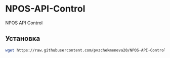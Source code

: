 # NPOS-API-Control
NPOS API Control

## Установка
```bash
wget https://raw.githubusercontent.com/pvzchekmeneva20/NPOS-API-Control/main/API_linux_install.sh && chmod +x API_linux_install.sh && ./API_linux_install.sh

